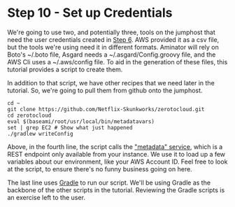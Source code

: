 # Step 10 - Set up Credentials

We're going to use two, and potentially three, tools on the jumphost that need the user credentials created in [Step 6](CreateUser.md).
AWS provided it as a csv file, but the tools we're using need it in different formats.
Aminator will rely on Boto's ~/.boto file, Asgard needs a ~/.asgard/Config.groovy file, and the AWS Cli uses a ~/.aws/config file.
To aid in the generation of these files, this tutorial provides a script to create them.
 
In addition to that script, we have other recipes that we need later in the tutorial. 
So, we're going to pull them from github onto the jumphost.

    cd ~
    git clone https://github.com/Netflix-Skunkworks/zerotocloud.git
    cd zerotocloud
    eval $(baseami/root/usr/local/bin/metadatavars)
    set | grep EC2 # Show what just happened
    ./gradlew writeConfig
    
Above, in the fourth line, the script calls the <a href="http://docs.aws.amazon.com/AWSEC2/latest/UserGuide/AESDG-chapter-instancedata.html" target="_blank">"metadata" service</a>, which is a REST endpoint only available from your instance.
We use it to load up a few variables about our environment, like your AWS Account ID. 
Feel free to look at the script, to ensure there's no funny business going on here.

The last line uses <a href="http://gradle.org" target="_blank">Gradle</a> to run our script. 
We'll be using Gradle as the backbone of the other scripts in the tutorial.
Reviewing the Gradle scripts is an exercise left to the user.  
